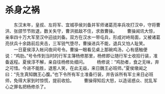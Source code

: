 # 杀身之祸
　　东汉末年，皇叔、左将军、宜城亭侯刘备并军师诸葛亮率兵攻打汉中，守将曹洪、张颌节节败退，数关失守，曹洪抵敌不住，求救曹操。 
　　曹操闻讯大惊，亲率四十万大军至汉中迎战刘备。双方在汉水一带屯兵，形成对峙局面，又被诸葛亮伏兵十余路前后夹击，三军锐气堕尽，曹操进兵不能，退兵又怕人耻笑。 
　　一日夏侯淳入帐问夜间号令。曹操一眼看见桌上那碗鸡汤，心有感触便说：“鸡肋。”号令传到当时的行军主簿杨修那里，杨修即让随行军士收拾行装，准备返程。夏侯淳不解，亲自往杨修处细问。 
　　杨修说：“鸡肋者，食之无味，弃之可惜。今进不能胜，退惹人笑，在此无益，来日魏王必班师。”夏侯墩闻之曰：“先生真知魏王心腹。”也下令所有军士准备行装，并告诉所有军士来日必班师，免得大家到时惊慌，提前收拾。 
　　曹操得知后大怒，以造谣惑众、扰乱军心之罪名把杨修杀了。
 